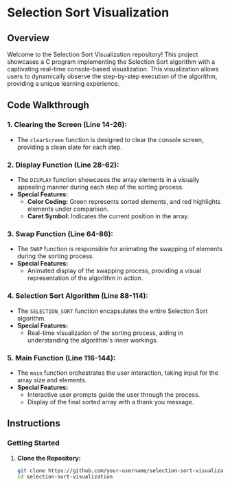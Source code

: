 # Selection Sort Visualization

## Overview

Welcome to the Selection Sort Visualization repository! This project showcases a C program implementing the Selection Sort algorithm with a captivating real-time console-based visualization. This visualization allows users to dynamically observe the step-by-step execution of the algorithm, providing a unique learning experience.

## Code Walkthrough

### 1. Clearing the Screen (Line 14-26):
   - The `clearScreen` function is designed to clear the console screen, providing a clean slate for each step.

### 2. Display Function (Line 28-62):
   - The `DISPLAY` function showcases the array elements in a visually appealing manner during each step of the sorting process.
   - **Special Features:**
     - **Color Coding:** Green represents sorted elements, and red highlights elements under comparison.
     - **Caret Symbol:** Indicates the current position in the array.

### 3. Swap Function (Line 64-86):
   - The `SWAP` function is responsible for animating the swapping of elements during the sorting process.
   - **Special Features:**
     - Animated display of the swapping process, providing a visual representation of the algorithm in action.

### 4. Selection Sort Algorithm (Line 88-114):
   - The `SELECTION_SORT` function encapsulates the entire Selection Sort algorithm.
   - **Special Features:**
     - Real-time visualization of the sorting process, aiding in understanding the algorithm's inner workings.

### 5. Main Function (Line 116-144):
   - The `main` function orchestrates the user interaction, taking input for the array size and elements.
   - **Special Features:**
     - Interactive user prompts guide the user through the process.
     - Display of the final sorted array with a thank you message.

## Instructions

### Getting Started

1. **Clone the Repository:**
   ```bash
   git clone https://github.com/your-username/selection-sort-visualization.git
   cd selection-sort-visualization
